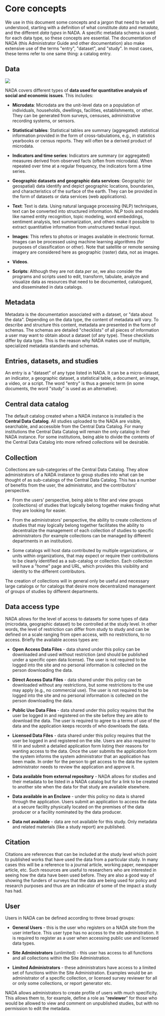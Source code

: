 # Core concepts

We use in this document some concepts and a jargon that need to be well understood, starting with a definition of what constitute *data* and *metadata*, and the different *data types* in NADA. A specific metadata schema is used for each data type, so these concepts are essential. The documentation of NADA (this Administrator Guide and other documentation) also make extensive use of the terms "entry", "dataset", and "study". In most cases, these terms refer to one same thing: a catalog entry.     

## Data

![](~@imageBase/images/nada_tabs.png)

NADA covers different types of **data used for quantitative analysis of social and economic issues**. This includes:

-   **Microdata**: Microdata are the unit-level data on a population of individuals, households, dwellings, facilities, establishments, or other. They can be generated from surveys, censuses, administrative recording systems, or sensors.

-   **Statistical tables**: Statistical tables are summary (aggregated) statistical information provided in the form of cross-tabulations, e.g., in statistics yearbooks or census reports. They will often be a derived product of microdata.

-   **Indicators and time series**: Indicators are summary (or aggregated) measures derived from observed facts (often from microdata). When repeated over time at a regular frequency, the indicators form a time series.

-   **Geographic datasets and geographic data services**: Geographic (or geospatial) data identify and depict geographic locations, boundaries, and characteristics of the surface of the earth. They can be provided in the form of datasets or data services (web applications).

-   **Text**: Text is data. Using natural language processing (NLP) techniques, text can be converted into structured information. NLP tools and models like named entity recognition, topic modeling, word embeddings, sentiment analysis, text summarization, and others make it possible to extract quantitative information from unstructured textual input.

-   **Images**: This refers to photos or images available in electronic format. Images can be processed using machine learning algorithms (for purposes of classification or other). Note that satellite or remote sensing imagery are considered here as geographic (raster) data, not as images.

-   **Videos**.

-   **Scripts**: Although they are not data *per se*, we also consider the programs and scripts used to edit, transform, tabulate, analyze and visualize data as resources that need to be documented, catalogued, and disseminated in data catalogs.

## Metadata

Metadata is the documentation associated with a dataset, or "data about the data". Depending on the data type, the content of metadata will vary. To describe and structure this content, metadata are presented in the form of schemas. The schemas are detailed "checklists" of all pieces of information a user may want to obtain about a dataset (of any type). These checklists differ by data type. This is the reason why NADA makes use of multiple, specialized metadata standards and schemas.

## Entries, datasets, and studies

An entry is a "dataset" of any type listed in NADA. It can be a micro-dataset, an indicator, a geographic dataset, a statistical table, a document, an image, a video, or a script. The word "entry" is thus a generic term (in some documents, the word "study" is used as an alternative).

## Central data catalog

The default catalog created when a NADA instance is installed is the **Central Data Catalog**. All studies uploaded to the NADA are visible, searchable, and accessible from the Central Data Catalog. For many institutions the Central Data Catalog will remain the only catalog in their NADA instance. For some institutions, being able to divide the
contents of the Central Data Catalog into more refined *collections* will be desirable.

## Collection

Collections are sub-categories of the Central Data Catalog. They allow administrators of a NADA instance to group studies into what can be thought of as sub-catalogs of the Central Data Catalog. This has a number of benefits from the user, the administrator, and the contributors' perspective.

-   From the users' perspective, being able to filter and view groups (collections) of studies that logically belong together makes finding what they are looking for easier.

-   From the administrators' perspective, the ability to create collections of studies that may logically belong together facilitates the ability to decentralize the management of each collection of studies to specific administrators (for example collections can be managed by different departments in an institution).

-   Some catalogs will host data contributed by multiple organizations, or units within organizations, that may expect or require their contributions to be clearly identified as a sub-catalog or collection. Each collection will have a "home" page and URL, which provides this visibility and identity to the different contributors.

The creation of collections will in general only be useful and necessary large catalogs or for catalogs that desire more decentralized management of groups of studies by different departments.

## Data access type

NADA allows for the level of access to datasets for some types of data (microdata, geographic dataset) to be controlled at the study level. In other words, the level of restriction can differ from study to study and can be defined on a scale ranging from open access, with no restrictions, to no access. Briefly the available access types are:

-   **Open Access Data Files** - data shared under this policy can be downloaded and used without restriction (and should be published under a specific open data license). The user is not required to be logged into the site and no personal information is collected on the person downloading the data.

-   **Direct Access Data Files** - data shared under this policy can be downloaded without any restrictions, but some restrictions to the use may apply (e.g., no commercial use). The user is not required to be logged into the site and no personal information is collected on the person downloading the data.

-   **Public Use Data Files** - data shared under this policy requires that the user be logged in and registered on the site before they are able to download the data. The user is required to agree to a terms of use of the data and the application keeps records of who downloads the data.

-   **Licensed Data Files** - data shared under this policy requires that the user be logged in and registered on the site. Users are also required to fill in and submit a detailed application form listing their reasons for wanting access to the data. Once the user submits the application form the system informs the system administrator that an application has been made. In order for the person to get access to the data the system administrator needs to review the application and approve it.

-   **Data available from external repository** - NADA allows for studies and their metadata to be listed in a NADA catalog but for a link to be created to another site when the data for that study are available elsewhere.

-   **Data available in an Enclave** - under this policy no data is shared through the application. Users submit an application to access the data at a secure facility physically located on the premises of the data producer or a facility nominated by the data producer.

-   **Data not available** - data are not available for this study. Only metadata and related materials (like a study report) are published.

## Citation

Citations are references that can be included at the study level which point to published works that have used the data from a particular study. In many cases this will be a reference to a journal article, working paper, newspaper article, etc. Such resources are useful to researchers who are interested in seeing how the data have been used before. They are also a good way of showing the funders of surveys that the data are being used for policy and research purposes and thus are an indicator of some of the impact a study has had.

## User

Users in NADA can be defined according to three broad groups:

-   **General Users** - this is the user who registers on a NADA site from the user interface. This user type has no access to the site administration. It is required to register as a user when accessing public use and licensed data types.

-   **Site Administrators** (unlimited) - this user has access to all functions and all collections within the Site Administration.

-   **Limited Administrators** - these administrators have access to a limited set of functions within the Site Administration. Examples would be an administrator of a specific collection, or licensed survey reviewer for all or only some collections, or report generator etc.

NADA allows administrators to create profile of users with much specificity. This allows them to, for example, define a role as "**reviewer**" for those who would be allowed to view and comment on unpublished studies, but with no permission to edit the metadata. 
